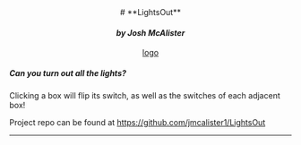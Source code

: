 <div style="text-align: center;"># **LightsOut**

#### *by Josh McAlister*

[logo]</div>

##### Can you turn out all the lights?
Clicking a box will flip its switch, as well as the switches of each adjacent box!

Project repo can be found at https://github.com/jmcalister1/LightsOut

---------------------------------------------------------------------



[logo]: https://github.com/jmcalister1/LightsOut/blob/master/lightBulb.png